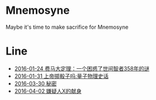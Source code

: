 # Mnemosyne
Maybe it's time to make sacrifice for Mnemosyne

# Line

* [2016-01-24 费马大定理：一个困惑了世间智者358年的谜](http://www.amazon.cn/gp/product/B00IX67JJ8?ref_=cm_cr_ryp_prd_ttl_sol_1)
* [2016-01-31 上帝掷骰子吗:量子物理史话](http://www.amazon.cn/gp/product/B009P4OZWG?psc=1&ref_=oh_aui_d_detailpage_o01_)
* [2016-03-30 秘密](https://github.com/dalphyx/Mnemosyne/blob/master/2016/03-31.md)
* [2016-04-02 嫌疑人X的献身](http://www.amazon.cn/图书/dp/B00KWRTWM8?ie=UTF8&keywords=嫌疑人X的献身&qid=1459854925&ref_=sr_1_1&sr=8-1)

